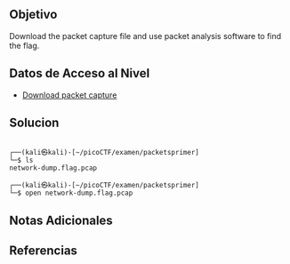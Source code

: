 ## Objetivo

Download the packet capture file and use packet analysis software to find the flag.


## Datos de Acceso al Nivel

- [Download packet capture](https://artifacts.picoctf.net/c/194/network-dump.flag.pcap)

## Solucion

```

┌──(kali㉿kali)-[~/picoCTF/examen/packetsprimer]
└─$ ls
network-dump.flag.pcap

┌──(kali㉿kali)-[~/picoCTF/examen/packetsprimer]
└─$ open network-dump.flag.pcap
```
## Notas Adicionales



## Referencias
